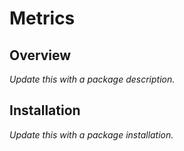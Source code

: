 # Metrics

## Overview
*Update this with a package description.*

## Installation

*Update this with a package installation.*
